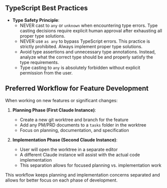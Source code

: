 ## TypeScript Best Practices

- **Type Safety Principle**:
  - NEVER cast to `any` or `unknown` when encountering type errors. Type casting decisions require explicit human approval after exhausting all proper type solutions.
  - NEVER use `as any` to bypass TypeScript errors. This practice is strictly prohibited. Always implement proper type solutions.
  - Avoid type assertions and unnecessary type annotations. Instead, analyze what the correct type should be and properly satisfy the type requirements.
  - Type casting to `any` is absolutely forbidden without explicit permission from the user.

## Preferred Workflow for Feature Development

When working on new features or significant changes:

1. **Planning Phase (First Claude Instance)**:
   - Create a new git worktree and branch for the feature
   - Add any PM/PRD documents to a `tasks` folder in the worktree
   - Focus on planning, documentation, and specification

2. **Implementation Phase (Second Claude Instance)**:
   - User will open the worktree in a separate editor
   - A different Claude instance will assist with the actual code implementation
   - This separation allows for focused planning vs. implementation work

This workflow keeps planning and implementation concerns separated and allows for better focus on each phase of development.